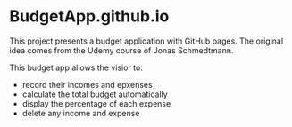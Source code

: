# BudgetApp.github.io
This project presents a budget application with GitHub pages. The original idea comes from the Udemy course of Jonas Schmedtmann. 

This budget app allows the visior to:
* record their incomes and epxenses
* calculate the total budget automatically
* display the percentage of each expense
* delete any income and expense 


